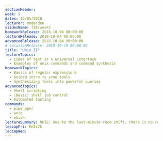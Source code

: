 ```yaml
---
sectionHeader:
week: 5
dates: 10/05/2018
lecturer: mmdarden
slidesName: f18/week5
homeworkRelease: 2018-10-04 00:00:00
lectureRelease: 2018-10-04 00:00:00
advancedRelease: 2018-10-04 00:00:00
# solutionRelease: 2018-10-18 00:00:00
title: "Unix II"
lectureTopics:
  - Lines of text as a universal interface
  - Examples of unix commands and command synthesis
homeworkTopics:
  - Basics of regular expressions
  - Guided intro to some tools
  - Synthesizing tools into powerful queries
advancedTopics:
  - Shell scripting
  - (Basic) shell job control
  - Automated testing
commands:
  - pipe_oper
  - uniq
  - which
lectureSummary: NOTE: Due to the last-minute room shift, there is no recording for the morning lecture that took place in 1571 GGBL.
leccapFri: MnIz7k
leccapWed:
---
```

